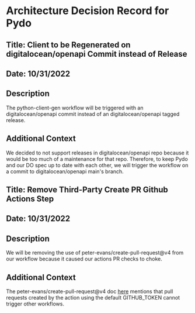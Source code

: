 # Architecture Decision Record for Pydo

## Title: Client to be Regenerated on digitalocean/openapi Commit instead of Release

## Date: 10/31/2022

## Description

The python-client-gen workflow will be triggered with an digitalocean/openapi commit instead of an digitalocean/openapi tagged release.

## Additional Context

We decided to not support releases in digitalocean/openapi repo because it would be too much of a maintenance for that repo. Therefore, to keep Pydo and our DO spec up to date with each other, we will trigger the workflow on a commit to digitalocean/openapi main's branch.

## Title: Remove Third-Party Create PR Github Actions Step

## Date: 10/31/2022

## Description

We will be removing the use of peter-evans/create-pull-request@v4 from our workflow because it caused our actions PR checks to choke.

## Additional Context

The peter-evans/create-pull-request@v4 doc [here](https://github.com/peter-evans/create-pull-request/blob/main/docs/concepts-guidelines.md#triggering-further-workflow-runs) mentions that pull requests created by the action using the default GITHUB_TOKEN cannot trigger other workflows.
